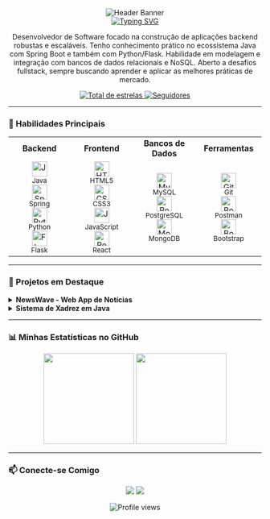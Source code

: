 <div align="center">
  <img src="https://capsule-render.vercel.app/api?type=waving&color=0077B6&height=180&section=header&text=Gustavo%20Rodrigues&fontSize=90&animation=fadeIn&fontAlignY=35&descAlignY=50" alt="Header Banner"/>
</div>

<div align="center">
  <a href="#">
    <img src="https://readme-typing-svg.demolab.com?font=Fira+Code&weight=700&size=25&duration=4000&pause=1000&color=0077B6&center=true&vCenter=true&width=435&lines=Desenvolvedor+FullStack+%7C+Backend" alt="Typing SVG">
  </a>
</div>

<div align="center">
  <p>Desenvolvedor de Software focado na construção de aplicações backend robustas e escaláveis. Tenho conhecimento prático no ecossistema Java com Spring Boot e também com Python/Flask. Habilidade em modelagem e integração com bancos de dados relacionais e NoSQL. Aberto a desafios fullstack, sempre buscando aprender e aplicar as melhores práticas de mercado.</p>
</div>

<p align="center">
  <a href="https://github.com/gustavorodriDEV?tab=repositories&sort=stargazers">
    <img alt="Total de estrelas" title="Total de estrelas GitHub" src="https://custom-icon-badges.demolab.com/github/stars/gustavorodriDEV?color=55960c&style=for-the-badge&labelColor=488207&logo=star&label=estrelas"/>
  </a>
  <a href="https://github.com/gustavorodriDEV?tab=followers">
    <img alt="Seguidores" title="Me siga no GitHub" src="https://custom-icon-badges.demolab.com/github/followers/gustavorodriDEV?color=236ad3&labelColor=1155ba&style=for-the-badge&logo=github&label=Seguidores&logoColor=white"/>
  </a>
</p>

---

### 🚀 Habilidades Principais

<table align="center">
  <tr>
    <td align="center" width="120">
      <b>Backend</b>
    </td>
    <td align="center" width="120">
      <b>Frontend</b>
    </td>
    <td align="center" width="120">
      <b>Bancos de Dados</b>
    </td>
    <td align="center" width="120">
      <b>Ferramentas</b>
    </td>
  </tr>
  <tr>
    <td align="center">
      <img alt="Java" width="30px" src="https://cdn.jsdelivr.net/gh/devicons/devicon/icons/java/java-original.svg" /><br><sub>Java</sub>
      <br>
      <img alt="Spring" width="30px" src="https://cdn.jsdelivr.net/gh/devicons/devicon/icons/spring/spring-original.svg" /><br><sub>Spring</sub>
      <br>
      <img alt="Python" width="30px" src="https://cdn.jsdelivr.net/gh/devicons/devicon/icons/python/python-original.svg" /><br><sub>Python</sub>
      <br>
       <img alt="Flask" width="30px" src="https://cdn.jsdelivr.net/gh/devicons/devicon/icons/flask/flask-original.svg" /><br><sub>Flask</sub>
    </td>
    <td align="center">
      <img alt="HTML" width="30px" src="https://cdn.jsdelivr.net/gh/devicons/devicon/icons/html5/html5-original.svg" /><br><sub>HTML5</sub>
      <br>
      <img alt="CSS" width="30px" src="https://cdn.jsdelivr.net/gh/devicons/devicon/icons/css3/css3-original.svg" /><br><sub>CSS3</sub>
      <br>
      <img alt="JavaScript" width="30px" src="https://cdn.jsdelivr.net/gh/devicons/devicon/icons/javascript/javascript-original.svg" /><br><sub>JavaScript</sub>
      <br>
      <img alt="React" width="30px" src="https://cdn.jsdelivr.net/gh/devicons/devicon/icons/react/react-original.svg" /><br><sub>React</sub>
    </td>
    <td align="center">
      <img alt="MySQL" width="30px" src="https://cdn.jsdelivr.net/gh/devicons/devicon/icons/mysql/mysql-original.svg" /><br><sub>MySQL</sub>
      <br>
      <img alt="PostgreSQL" width="30px" src="https://cdn.jsdelivr.net/gh/devicons/devicon/icons/postgresql/postgresql-original.svg" /><br><sub>PostgreSQL</sub>
      <br>
       <img alt="MongoDB" width="30px" src="https://cdn.jsdelivr.net/gh/devicons/devicon/icons/mongodb/mongodb-original.svg" /><br><sub>MongoDB</sub>
    </td>
    <td align="center">
      <img alt="Git" width="30px" src="https://cdn.jsdelivr.net/gh/devicons/devicon/icons/git/git-original.svg" /><br><sub>Git</sub>
      <br>
      <img alt="Postman" width="30px" src="https://www.vectorlogo.zone/logos/getpostman/getpostman-icon.svg" /><br><sub>Postman</sub>
       <br>
      <img alt="Bootstrap" width="30px" src="https://cdn.jsdelivr.net/gh/devicons/devicon/icons/bootstrap/bootstrap-original.svg" /><br><sub>Bootstrap</sub>
    </td>
  </tr>
</table>

---

### 📌 Projetos em Destaque

<details>
  <summary><b>NewsWave - Web App de Notícias</b></summary>
  <br>
  - Uma aplicação web completa para busca e visualização de notícias, com sistema de busca e categorização dinâmica.
  <br>
  - **Stack:** Python, Flask, JavaScript, HTML, CSS, Bootstrap.
  <br>
  - <a href="https://github.com/gustavorodriDEV/newswave"><b>Ver Repositório</b></a>
</details>

<details>
  <summary><b>Sistema de Xadrez em Java</b></summary>
  <br>
  - Um sistema de xadrez totalmente funcional construído em Java, aplicando a fundo os conceitos de Programação Orientada a Objetos.
  <br>
  - **Stack:** Java, POO.
  <br>
  - <a href="https://github.com/gustavorodriDEV/jogoXadrez"><b>Ver Repositório</b></a>
</details>

---

### 📊 Minhas Estatísticas no GitHub

<p align="center">
  <img height="180em" src="https://github-readme-stats.vercel.app/api?username=gustavorodriDEV&show_icons=true&theme=tokyonight&include_all_commits=true&count_private=true&locale=pt-br"/>
  <img height="180em" src="https://github-readme-stats.vercel.app/api/top-langs/?username=gustavorodriDEV&theme=tokyonight&layout=compact&custom_title=Tecnologias+Mais+Usadas&langs_count=8"/>
</p>

---

### 📫 Conecte-se Comigo

<p align="center">
<a href="https://www.linkedin.com/in/gustavo-rodrigues-oliveira-b22652264" target="_blank"><img src="https://img.shields.io/badge/-LinkedIn-0A66C2?style=for-the-badge&logo=linkedin&logoColor=white" target="_blank"></a>
<a href = "mailto:gustavorodriguesoliveira012@gmail.com"><img src="https://img.shields.io/badge/-Gmail-D14836?style=for-the-badge&logo=gmail&logoColor=white" target="_blank"></a>
</p>
<div align="center">
<img src="https://komarev.com/ghpvc/?username=gustavorodriDEV&label=Profile%20views&color=0e75b6&style=flat" alt="Profile views" />
</div>
